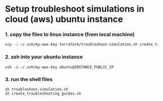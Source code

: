 # Setup troubleshoot simulations in cloud (aws) ubuntu instance
### 1. copy the files to linux instance (from local machine)
```bash
scp -i ~/.ssh/my-aws-key terraform/troubleshoot-simulation.sh create_troubleshooting_guides.sh ubuntu@INSTANCE_PUBLIC_IP
```
### 2. ssh into your ubuntu instance
```shell
ssh -i ~/.ssh/my-aws-key ubuntu@INSTANCE_PUBLIC_IP
```

### 3. run the shell files
```shell
sh troubleshoot-simulation.sh
sh create_troubleshooting_guides.sh
```